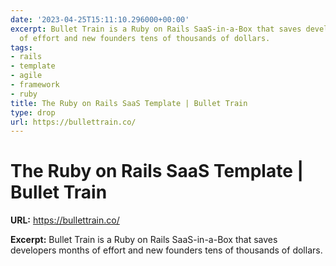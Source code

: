 ```yaml
---
date: '2023-04-25T15:11:10.296000+00:00'
excerpt: Bullet Train is a Ruby on Rails SaaS-in-a-Box that saves developers months
  of effort and new founders tens of thousands of dollars.
tags:
- rails
- template
- agile
- framework
- ruby
title: The Ruby on Rails SaaS Template | Bullet Train
type: drop
url: https://bullettrain.co/
---
```


# The Ruby on Rails SaaS Template | Bullet Train

**URL:** https://bullettrain.co/

**Excerpt:** Bullet Train is a Ruby on Rails SaaS-in-a-Box that saves developers months of effort and new founders tens of thousands of dollars.
